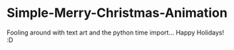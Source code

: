 # Simple-Merry-Christmas-Animation
Fooling around with text art and the python time import... Happy Holidays! :D
